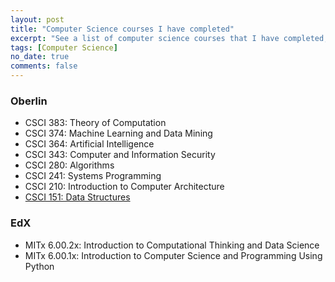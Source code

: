 ```yaml
---
layout: post
title: "Computer Science courses I have completed"
excerpt: "See a list of computer science courses that I have completed, in school and on MOOCs."
tags: [Computer Science]
no_date: true
comments: false
---
```


### Oberlin
- CSCI 383: Theory of Computation
- CSCI 374: Machine Learning and Data Mining
- CSCI 364: Artificial Intelligence
- CSCI 343: Computer and Information Security
- CSCI 280: Algorithms
- CSCI 241: Systems Programming
- CSCI 210: Introduction to Computer Architecture
- <a href="{{site.url}}/CS151"> CSCI 151: Data Structures </a>

### EdX
- MITx 6.00.2x: Introduction to Computational Thinking and Data Science
- MITx 6.00.1x: Introduction to Computer Science and Programming Using Python